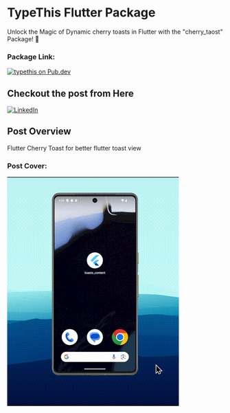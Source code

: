 # TypeThis Flutter Package
Unlock the Magic of Dynamic cherry toasts in Flutter with the "cherry_taost" Package! 🚀

### Package Link: 
[![typethis on Pub.dev](https://pub.dev/static/hash-sssmi4ln/img/pub-dev-logo.svg)](https://pub.dev/packages/cherry_toast)

## Checkout the post from Here
[![LinkedIn](https://raw.githubusercontent.com/gauravghongde/social-icons/9d939e1c5b7ea4a24ac39c3e4631970c0aa1b920/SVG/Color/LinkedIN.svg)](https://www.linkedin.com/feed/update/urn:li:activity:7137101564627795968/)

## Post Overview
Flutter Cherry Toast for better flutter toast view

### Post Cover:
![typethis Cover](https://github.com/Kind-Unes/My-Posts/blob/master/CherryToast/POST.gif)


